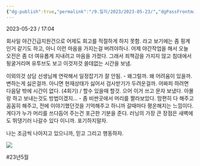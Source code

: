 ```yaml
---
{"dg-publish":true,"permalink":"/9.일지/2023/2023-05-23/","dgPassFrontmatter":true,"noteIcon":""}
---
```




2023-05-23 / 17:04 


회사일
	야간긴급지원건으로 어제도 회고를 적절하게 하지 못함.
	라고 보기에는 좀 핑계인거 같기도 하고, 아니 이런 마음을 가지는걸 버려야하나.
	어제 야간작업을 해서 오늘 오전은 좀 더 여유롭게 지내려고 마음을 가졌다. 그래서 죄책감을 가지지 않고 침대에서 뒹굴거리며 유투브도 보고 이것저것 쓸데없는 시간을 보냄.

이외의것
	상담 선생님께 연락해서 일정잡기가 잘 안됨.
	 - 왜그럴까. 왜 어려움이 있을까. 변하는게 싫은걸까. 아니면 현재상태가 싫어서 검사받기가 두려운걸까. 어짜피 하려면 다음달 밖에 시간이 없다. (4회기) / 할수 있을때 할것. 으어 이거 쓰고 문자 보냈다. 아몰랑 하고 보내는것도 방법이겠지...
	 - 좀 비싼곳에서 머리를 짤라보았다. 맘편히 다 해주고 꼼꼼히 해주고, 전에 이야기했던것을 기억해주고 하니까 갈때마다 평온해지는 느낌이다. 게다가 누가 머리를 쓰다듬어 주는건 포근한 기분을 준다. 
	러닝의 가장 큰 장점은 새벽에도 뛰댕기러 나갈수 있다 이니까. 포기하지말자.

나는 조금씩 나아지고 있으니까, 믿고 그리고 행동하자.

![](https://i.imgur.com/WVaJHLx.png)


#23년5월 